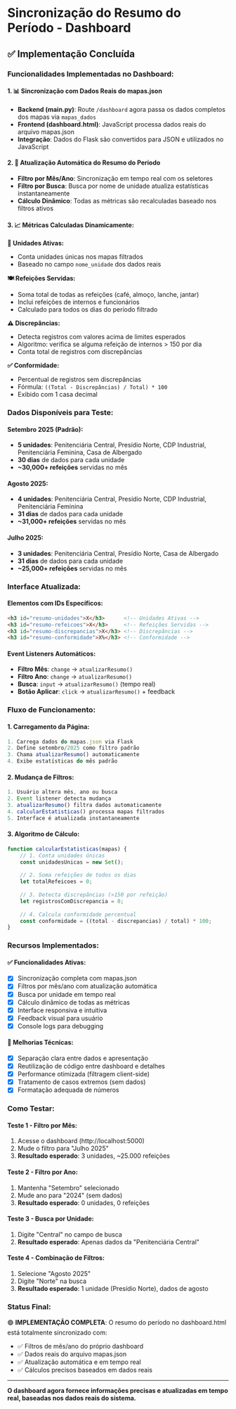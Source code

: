 # Sincronização do Resumo do Período - Dashboard

## ✅ Implementação Concluída

### **Funcionalidades Implementadas no Dashboard:**

#### 1. **📊 Sincronização com Dados Reais do mapas.json**
- **Backend (main.py)**: Route `/dashboard` agora passa os dados completos dos mapas via `mapas_dados`
- **Frontend (dashboard.html)**: JavaScript processa dados reais do arquivo mapas.json
- **Integração**: Dados do Flask são convertidos para JSON e utilizados no JavaScript

#### 2. **🔄 Atualização Automática do Resumo do Período**
- **Filtro por Mês/Ano**: Sincronização em tempo real com os seletores
- **Filtro por Busca**: Busca por nome de unidade atualiza estatísticas instantaneamente
- **Cálculo Dinâmico**: Todas as métricas são recalculadas baseado nos filtros ativos

#### 3. **📈 Métricas Calculadas Dinamicamente:**

**🏢 Unidades Ativas:**
- Conta unidades únicas nos mapas filtrados
- Baseado no campo `nome_unidade` dos dados reais

**🍽️ Refeições Servidas:**
- Soma total de todas as refeições (café, almoço, lanche, jantar)
- Inclui refeições de internos e funcionários
- Calculado para todos os dias do período filtrado

**⚠️ Discrepâncias:**
- Detecta registros com valores acima de limites esperados
- Algoritmo: verifica se alguma refeição de internos > 150 por dia
- Conta total de registros com discrepâncias

**✅ Conformidade:**
- Percentual de registros sem discrepâncias
- Fórmula: `((Total - Discrepâncias) / Total) * 100`
- Exibido com 1 casa decimal

### **Dados Disponíveis para Teste:**

#### **Setembro 2025 (Padrão):**
- **5 unidades**: Penitenciária Central, Presídio Norte, CDP Industrial, Penitenciária Feminina, Casa de Albergado
- **30 dias** de dados para cada unidade
- **~30,000+ refeições** servidas no mês

#### **Agosto 2025:**
- **4 unidades**: Penitenciária Central, Presídio Norte, CDP Industrial, Penitenciária Feminina
- **31 dias** de dados para cada unidade
- **~31,000+ refeições** servidas no mês

#### **Julho 2025:**
- **3 unidades**: Penitenciária Central, Presídio Norte, Casa de Albergado
- **31 dias** de dados para cada unidade
- **~25,000+ refeições** servidas no mês

### **Interface Atualizada:**

#### **Elementos com IDs Específicos:**
```html
<h3 id="resumo-unidades">X</h3>      <!-- Unidades Ativas -->
<h3 id="resumo-refeicoes">X</h3>     <!-- Refeições Servidas -->
<h3 id="resumo-discrepancias">X</h3> <!-- Discrepâncias -->
<h3 id="resumo-conformidade">X%</h3> <!-- Conformidade -->
```

#### **Event Listeners Automáticos:**
- **Filtro Mês**: `change` → `atualizarResumo()`
- **Filtro Ano**: `change` → `atualizarResumo()`
- **Busca**: `input` → `atualizarResumo()` (tempo real)
- **Botão Aplicar**: `click` → `atualizarResumo()` + feedback

### **Fluxo de Funcionamento:**

#### **1. Carregamento da Página:**
```javascript
1. Carrega dados do mapas.json via Flask
2. Define setembro/2025 como filtro padrão
3. Chama atualizarResumo() automaticamente
4. Exibe estatísticas do mês padrão
```

#### **2. Mudança de Filtros:**
```javascript
1. Usuário altera mês, ano ou busca
2. Event listener detecta mudança
3. atualizarResumo() filtra dados automaticamente
4. calcularEstatisticas() processa mapas filtrados
5. Interface é atualizada instantaneamente
```

#### **3. Algoritmo de Cálculo:**
```javascript
function calcularEstatisticas(mapas) {
    // 1. Conta unidades únicas
    const unidadesUnicas = new Set();
    
    // 2. Soma refeições de todos os dias
    let totalRefeicoes = 0;
    
    // 3. Detecta discrepâncias (>150 por refeição)
    let registrosComDiscrepancia = 0;
    
    // 4. Calcula conformidade percentual
    const conformidade = ((total - discrepancias) / total) * 100;
}
```

### **Recursos Implementados:**

#### **✅ Funcionalidades Ativas:**
- [x] Sincronização completa com mapas.json
- [x] Filtros por mês/ano com atualização automática
- [x] Busca por unidade em tempo real
- [x] Cálculo dinâmico de todas as métricas
- [x] Interface responsiva e intuitiva
- [x] Feedback visual para usuário
- [x] Console logs para debugging

#### **🔧 Melhorias Técnicas:**
- [x] Separação clara entre dados e apresentação
- [x] Reutilização de código entre dashboard e detalhes
- [x] Performance otimizada (filtragem client-side)
- [x] Tratamento de casos extremos (sem dados)
- [x] Formatação adequada de números

### **Como Testar:**

#### **Teste 1 - Filtro por Mês:**
1. Acesse o dashboard (http://localhost:5000)
2. Mude o filtro para "Julho 2025"
3. **Resultado esperado**: 3 unidades, ~25.000 refeições

#### **Teste 2 - Filtro por Ano:**
1. Mantenha "Setembro" selecionado
2. Mude ano para "2024" (sem dados)
3. **Resultado esperado**: 0 unidades, 0 refeições

#### **Teste 3 - Busca por Unidade:**
1. Digite "Central" no campo de busca
2. **Resultado esperado**: Apenas dados da "Penitenciária Central"

#### **Teste 4 - Combinação de Filtros:**
1. Selecione "Agosto 2025"
2. Digite "Norte" na busca
3. **Resultado esperado**: 1 unidade (Presídio Norte), dados de agosto

### **Status Final:**

🟢 **IMPLEMENTAÇÃO COMPLETA**: O resumo do período no dashboard.html está totalmente sincronizado com:
- ✅ Filtros de mês/ano do próprio dashboard
- ✅ Dados reais do arquivo mapas.json
- ✅ Atualização automática e em tempo real
- ✅ Cálculos precisos baseados em dados reais

---

**O dashboard agora fornece informações precisas e atualizadas em tempo real, baseadas nos dados reais do sistema.**